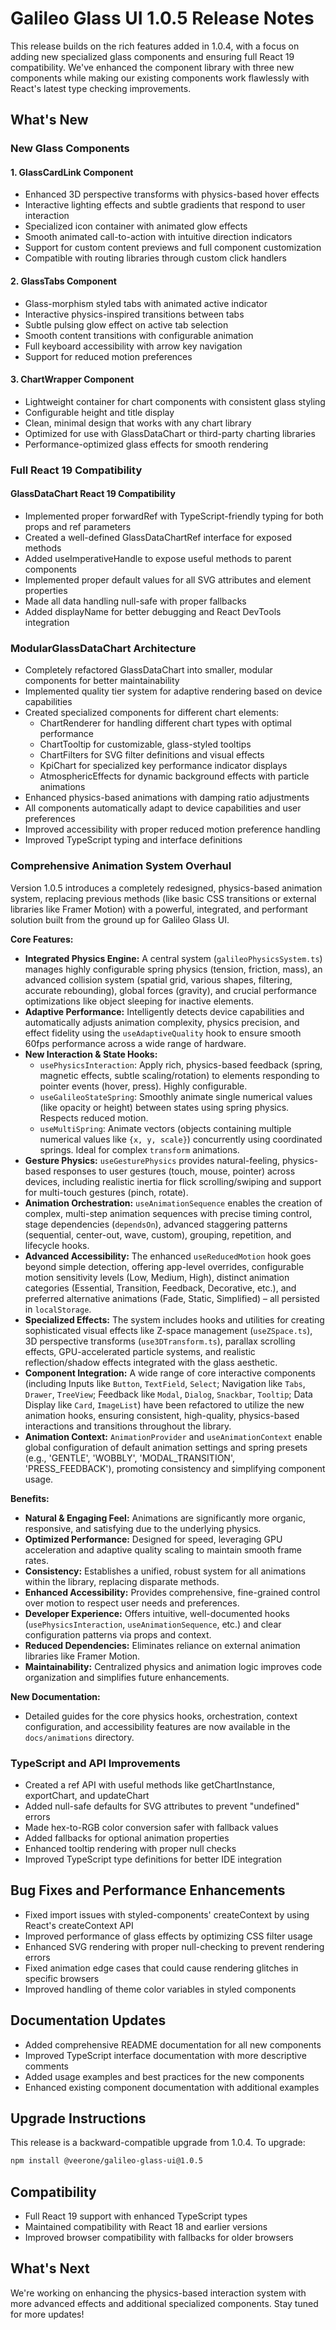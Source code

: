 # Galileo Glass UI 1.0.5 Release Notes

This release builds on the rich features added in 1.0.4, with a focus on adding new specialized glass components and ensuring full React 19 compatibility. We've enhanced the component library with three new components while making our existing components work flawlessly with React's latest type checking improvements.

## What's New

### New Glass Components

#### 1. GlassCardLink Component
- Enhanced 3D perspective transforms with physics-based hover effects
- Interactive lighting effects and subtle gradients that respond to user interaction
- Specialized icon container with animated glow effects
- Smooth animated call-to-action with intuitive direction indicators
- Support for custom content previews and full component customization
- Compatible with routing libraries through custom click handlers

#### 2. GlassTabs Component
- Glass-morphism styled tabs with animated active indicator
- Interactive physics-inspired transitions between tabs
- Subtle pulsing glow effect on active tab selection
- Smooth content transitions with configurable animation
- Full keyboard accessibility with arrow key navigation
- Support for reduced motion preferences

#### 3. ChartWrapper Component
- Lightweight container for chart components with consistent glass styling
- Configurable height and title display
- Clean, minimal design that works with any chart library
- Optimized for use with GlassDataChart or third-party charting libraries
- Performance-optimized glass effects for smooth rendering

### Full React 19 Compatibility

#### GlassDataChart React 19 Compatibility
- Implemented proper forwardRef with TypeScript-friendly typing for both props and ref parameters
- Created a well-defined GlassDataChartRef interface for exposed methods
- Added useImperativeHandle to expose useful methods to parent components
- Implemented proper default values for all SVG attributes and element properties
- Made all data handling null-safe with proper fallbacks
- Added displayName for better debugging and React DevTools integration

### ModularGlassDataChart Architecture
- Completely refactored GlassDataChart into smaller, modular components for better maintainability
- Implemented quality tier system for adaptive rendering based on device capabilities
- Created specialized components for different chart elements:
  - ChartRenderer for handling different chart types with optimal performance
  - ChartTooltip for customizable, glass-styled tooltips
  - ChartFilters for SVG filter definitions and visual effects
  - KpiChart for specialized key performance indicator displays
  - AtmosphericEffects for dynamic background effects with particle animations
- Enhanced physics-based animations with damping ratio adjustments
- All components automatically adapt to device capabilities and user preferences
- Improved accessibility with proper reduced motion preference handling
- Improved TypeScript typing and interface definitions

### Comprehensive Animation System Overhaul

Version 1.0.5 introduces a completely redesigned, physics-based animation system, replacing previous methods (like basic CSS transitions or external libraries like Framer Motion) with a powerful, integrated, and performant solution built from the ground up for Galileo Glass UI.

**Core Features:**
- **Integrated Physics Engine:** A central system (`galileoPhysicsSystem.ts`) manages highly configurable spring physics (tension, friction, mass), an advanced collision system (spatial grid, various shapes, filtering, accurate rebounding), global forces (gravity), and crucial performance optimizations like object sleeping for inactive elements.
- **Adaptive Performance:** Intelligently detects device capabilities and automatically adjusts animation complexity, physics precision, and effect fidelity using the `useAdaptiveQuality` hook to ensure smooth 60fps performance across a wide range of hardware.
- **New Interaction & State Hooks:**
    - `usePhysicsInteraction`: Apply rich, physics-based feedback (spring, magnetic effects, subtle scaling/rotation) to elements responding to pointer events (hover, press). Highly configurable.
    - `useGalileoStateSpring`: Smoothly animate single numerical values (like opacity or height) between states using spring physics. Respects reduced motion.
    - `useMultiSpring`: Animate vectors (objects containing multiple numerical values like `{x, y, scale}`) concurrently using coordinated springs. Ideal for complex `transform` animations.
- **Gesture Physics:** `useGesturePhysics` provides natural-feeling, physics-based responses to user gestures (touch, mouse, pointer) across devices, including realistic inertia for flick scrolling/swiping and support for multi-touch gestures (pinch, rotate).
- **Animation Orchestration:** `useAnimationSequence` enables the creation of complex, multi-step animation sequences with precise timing control, stage dependencies (`dependsOn`), advanced staggering patterns (sequential, center-out, wave, custom), grouping, repetition, and lifecycle hooks.
- **Advanced Accessibility:** The enhanced `useReducedMotion` hook goes beyond simple detection, offering app-level overrides, configurable motion sensitivity levels (Low, Medium, High), distinct animation categories (Essential, Transition, Feedback, Decorative, etc.), and preferred alternative animations (Fade, Static, Simplified) – all persisted in `localStorage`.
- **Specialized Effects:** The system includes hooks and utilities for creating sophisticated visual effects like Z-space management (`useZSpace.ts`), 3D perspective transforms (`use3DTransform.ts`), parallax scrolling effects, GPU-accelerated particle systems, and realistic reflection/shadow effects integrated with the glass aesthetic.
- **Component Integration:** A wide range of core interactive components (including Inputs like `Button`, `TextField`, `Select`; Navigation like `Tabs`, `Drawer`, `TreeView`; Feedback like `Modal`, `Dialog`, `Snackbar`, `Tooltip`; Data Display like `Card`, `ImageList`) have been refactored to utilize the new animation hooks, ensuring consistent, high-quality, physics-based interactions and transitions throughout the library.
- **Animation Context:** `AnimationProvider` and `useAnimationContext` enable global configuration of default animation settings and spring presets (e.g., 'GENTLE', 'WOBBLY', 'MODAL_TRANSITION', 'PRESS_FEEDBACK'), promoting consistency and simplifying component usage.

**Benefits:**
- **Natural & Engaging Feel:** Animations are significantly more organic, responsive, and satisfying due to the underlying physics.
- **Optimized Performance:** Designed for speed, leveraging GPU acceleration and adaptive quality scaling to maintain smooth frame rates.
- **Consistency:** Establishes a unified, robust system for all animations within the library, replacing disparate methods.
- **Enhanced Accessibility:** Provides comprehensive, fine-grained control over motion to respect user needs and preferences.
- **Developer Experience:** Offers intuitive, well-documented hooks (`usePhysicsInteraction`, `useAnimationSequence`, etc.) and clear configuration patterns via props and context.
- **Reduced Dependencies:** Eliminates reliance on external animation libraries like Framer Motion.
- **Maintainability:** Centralized physics and animation logic improves code organization and simplifies future enhancements.

**New Documentation:**
- Detailed guides for the core physics hooks, orchestration, context configuration, and accessibility features are now available in the `docs/animations` directory.

### TypeScript and API Improvements
- Created a ref API with useful methods like getChartInstance, exportChart, and updateChart
- Added null-safe defaults for SVG attributes to prevent "undefined" errors
- Made hex-to-RGB color conversion safer with fallback values
- Added fallbacks for optional animation properties
- Enhanced tooltip rendering with proper null checks
- Improved TypeScript type definitions for better IDE integration

## Bug Fixes and Performance Enhancements

- Fixed import issues with styled-components' createContext by using React's createContext API
- Improved performance of glass effects by optimizing CSS filter usage
- Enhanced SVG rendering with proper null-checking to prevent rendering errors
- Fixed animation edge cases that could cause rendering glitches in specific browsers
- Improved handling of theme color variables in styled components

## Documentation Updates

- Added comprehensive README documentation for all new components
- Improved TypeScript interface documentation with more descriptive comments
- Added usage examples and best practices for the new components
- Enhanced existing component documentation with additional examples

## Upgrade Instructions
This release is a backward-compatible upgrade from 1.0.4. To upgrade:

```bash
npm install @veerone/galileo-glass-ui@1.0.5
```

## Compatibility
- Full React 19 support with enhanced TypeScript types
- Maintained compatibility with React 18 and earlier versions
- Improved browser compatibility with fallbacks for older browsers

## What's Next
We're working on enhancing the physics-based interaction system with more advanced effects and additional specialized components. Stay tuned for more updates! 